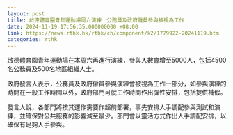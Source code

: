 ```yaml
---
layout: post
title: 啟德體育園青年運動場周六演練　公務員及政府僱員參與被視為工作
date: 2024-11-19 17:56:35.000000000 +08:00
link: https://news.rthk.hk/rthk/ch/component/k2/1779922-20241119.htm
categories: rthk
---
```


啟德體育園青年運動場在本周六再進行演練，參與人數會增至5000人，包括4500名公務員及500名地區組織人士。

政府發言人表示，公務員及政府僱員參與演練會被視為工作一部分，如參與演練的時間在一般工作時間以外，政府部門可就工作時間作出彈性安排，包括提供補假。

發言人說，各部門將按其運作需要作超前部署，事先安排人手調配參與測試和演練，並確保對公共服務的影響減至最少。部門會以靈活方式作出人手調配安排，以確保有足夠人手參與。
